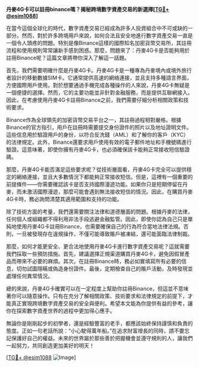 **丹麥4G卡可以註冊binance嗎？揭秘跨境數字資產交易的新選擇[[TG💪+ @esim1088](https://t.me/s/esim1088)]**

在當今這個全球化的時代，數字資產交易已經成為許多人投資組合中不可或缺的一部分。然而，對於許多跨境用戶來說，如何合法且安全地進行數字資產交易一直是一個令人頭疼的問題。特別是像Binance這樣的國際知名加密貨幣交易所，其註冊流程和使用規則常常讓新手感到困惑。那麼，問題來了：丹麥4G卡是否能夠用於註冊Binance呢？這篇文章將帶你深入了解這一話題。

首先，我們需要明確什麼是丹麥4G卡。丹麥4G卡是一種專為丹麥境內或境外旅行者設計的移動數據SIM卡。它通常提供高速的網絡連接，並且支持多種語言界面，方便國際用戶使用。對於想要通過手機完成各種操作的人來說，丹麥4G卡無疑是一個便捷的選擇。然而，它的主要功能並非針對金融服務，而是提供互聯網接入。因此，在考慮使用丹麥4G卡註冊Binance之前，我們需要仔細分析相關政策和技術要求。

Binance作為全球領先的加密貨幣交易平台之一，其註冊過程相對嚴格。根據Binance的官方指引，用戶在註冊時需要提交身份證件的照片以及地址證明文件。這些信息用於驗證用戶的身份，以符合反洗錢（AML）和了解你的客戶（KYC）的法律規定。此外，Binance還要求用戶使用有效的電子郵件地址和手機號碼進行驗證。這意味著，即使你擁有丹麥4G卡，也必須確保該卡能夠正常接收短信驗證碼。

那麼，丹麥4G卡能否滿足這些要求呢？從技術層面看，丹麥4G卡完全可以提供穩定的網絡連接，並且大多數情況下都能夠正常接收短信。但是，這裡有一個重要的前提條件——你需要確認該卡是否支持國際漫遊功能。如果你只是短期停留在丹麥，而未激活國際漫遊，那麼可能會遇到無法接收短信的情況。因此，在購買丹麥4G卡時，務必詢問清楚其適用範圍和支持的功能。

除了技術方面的考量，我們還需要關注法律和道德層面的問題。根據丹麥的法律，任何個人或組織都不得利用非法手段逃避金融監管。因此，即使你認為自己只是單純地使用丹麥4G卡註冊Binance，也需要確保自己的行為符合當地法律法規。否則，一旦被發現存在違規操作，不僅可能導致賬戶被凍結，還可能面臨法律制裁。

那麼，如何才能更安全、更合法地使用丹麥4G卡進行數字資產交易呢？這就需要我們採取一些預防措施。首先，建議選擇正規渠道購買丹麥4G卡，避免因假冒產品而帶來不必要的麻煩。其次，在註冊Binance時，務必如實填寫所有必要的信息，切勿試圖隱瞞或偽造身份證件。最後，定期檢查自己的賬戶活動，及時發現並處理任何異常情況。

總的來說，丹麥4G卡確實可以在一定程度上幫助你註冊Binance，但這並不意味著你可以隨意操作。只有在充分了解相關政策、技術要求和法律規定的前提下，才能真正實現跨境數字資產交易的安全與便利。希望本文能為你提供有益的參考，讓你在探索數字資產世界的過程中更加得心應手。

無論你是剛剛起步的初學者，還是經驗豐富的老手，都應該始終保持謹慎和負責的態度。正如一句老話所說：“小心駛得萬年船。”在追求財富增長的同時，請不要忘記保護好自己的權益。未來的世界屬於那些善於把握機會並遵守規則的人，讓我們一起努力，共同創造更加美好的明天！

[[TG💪+ @esim1088](https://t.me/s/esim1088) ![Image](https://i.postimg.cc/4NQfJmqS/Snipaste-2025-05-13-00-14-12.png)]